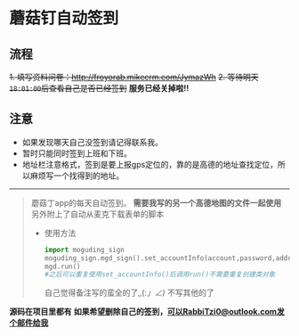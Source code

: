 # 蘑菇钉自动签到

## 流程

~~1. 填写资料问卷：http://froyorab.mikecrm.com/JymazWh~~
~~2. 等待明天`18:01:00`后查看自己是否已经签到~~
**服务已经关掉啦!!**

## 注意

- 如果发现哪天自己没签到请记得联系我。
- 暂时只能同时签到上班和下班。
- 地址栏注意格式，签到是要上报gps定位的，靠的是高德的地址查找定位，所以麻烦写一个找得到的地址。

---

> 蘑菇丁app的每天自动签到。
> **需要我写的另一个高德地图的文件一起使用**
> 另外附上了自动从麦克下载表单的脚本
>
> - 使用方法
>
>   ```python
>   import moguding_sign
>   moguding_sign.mgd_sign().set_accountInfo(account,password,address,city)
>   mgd.run()
>   #之后可以重复使用set_accountInfo()后调用run()不需要重复创建类对象
>   ```
>
>   自己觉得备注写的蛮全的了_(:_」∠)_ 不写其他的了

**源码在项目里都有**
**如果希望删除自己的签到，可以RabbiTzi0@outlook.com发个邮件给我**
